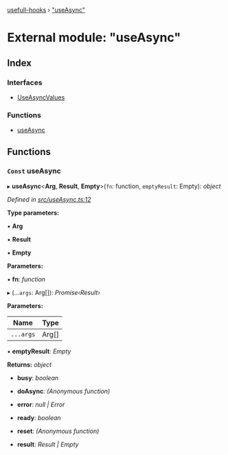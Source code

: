 [usefull-hooks](../README.md) › ["useAsync"](_useasync_.md)

# External module: "useAsync"

## Index

### Interfaces

* [UseAsyncValues](../interfaces/_useasync_.useasyncvalues.md)

### Functions

* [useAsync](_useasync_.md#const-useasync)

## Functions

### `Const` useAsync

▸ **useAsync**<**Arg**, **Result**, **Empty**>(`fn`: function, `emptyResult`: Empty): *object*

*Defined in [src/useAsync.ts:12](https://github.com/FujiHaruka/usefull-hooks/blob/master/src/useAsync.ts#L12)*

**Type parameters:**

▪ **Arg**

▪ **Result**

▪ **Empty**

**Parameters:**

▪ **fn**: *function*

▸ (...`args`: Arg[]): *Promise‹Result›*

**Parameters:**

Name | Type |
------ | ------ |
`...args` | Arg[] |

▪ **emptyResult**: *Empty*

**Returns:** *object*

* **busy**: *boolean*

* **doAsync**: *(Anonymous function)*

* **error**: *null | Error*

* **ready**: *boolean*

* **reset**: *(Anonymous function)*

* **result**: *Result | Empty*

